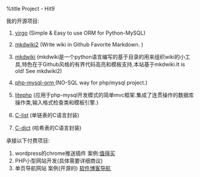 %title Project - Hit9

我的开源项目:

1. [virgo](http://virgo.readthedocs.org/) (Simple & Easy to use ORM for Python-MySQL)

1. [mkdwiki2](https://github.com/hit9/mkdwiki2) (Write wiki in Github Favorite Markdown. )

1. [mkdwiki](../wiki/mkdwiki/index.html) (mkdwiki是一个python语言编写的基于目录的用来组织wiki的小工具,特色在于Github风格的有界代码高亮和模板支持,本站基于mkdwiki.It is old! See mkdwiki2)

1. [php-mysql-orm ](../wiki/php-mysql-orm) (NO-SQL way for php/mysql project.)

1. [litephp](../wiki/litephp) (应用于php-mysql开发模式的简单mvc框架.集成了连贯操作的数据库操作类,输入格式检查类和模板引擎.)

1. [C-list](../wiki/C-list) (单链表的C语言封装)

1. [C-dict](https://github.com/hit9/C-dict) (哈希表的C语言封装)

承接以下付费项目:

1. wordpress的chrome推送插件 案例:[值得买](http://www.zdmai.cn/2106.html)
2. PHP小型网站开发(具体需要详细商议)
3. 单页导航网站 案例(开源的) [软件博客导航](http://www.hit9.net/daohang)
